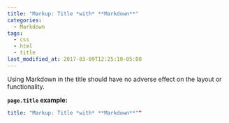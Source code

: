 ```yaml
---
title: "Markup: Title *with* **Markdown**"
categories:
  - Markdown
tags:
  - css
  - html
  - title
last_modified_at: 2017-03-09T12:25:10-05:00
---
```


Using Markdown in the title should have no adverse effect on the layout or functionality.

**`page.title` example:**

```yaml
title: "Markup: Title *with* **Markdown**""
```